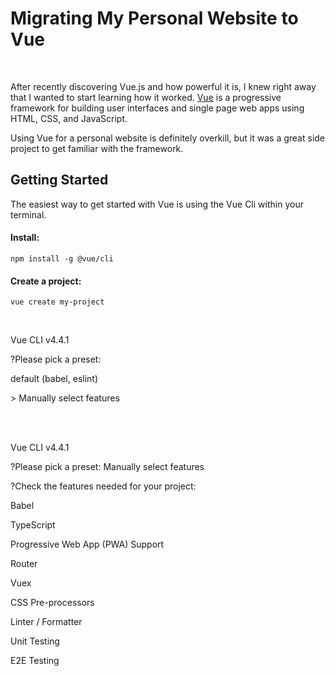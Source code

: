 # Migrating My Personal Website to Vue

<br/>

After recently discovering Vue.js and how powerful it is, I knew right away that I wanted to start learning how it worked. [Vue](https://vuejs.org) is a progressive framework for building user interfaces and single page web apps using HTML, CSS, and JavaScript. 

Using Vue for a personal website is definitely overkill, but it was a great side project to get familiar with the framework.

## Getting Started
The easiest way to get started with Vue is using the Vue Cli within your terminal.

#### Install:

```
npm install -g @vue/cli
```
#### Create a project:
```
vue create my-project
```
<br/>

<div class="window-center">
    <div class="browser">
        <span class="dot"></span>
        <span class="dot"></span>
        <span class="dot"></span>
    </div>
    <div class="terminal">
        <p class="blue">Vue CLI v4.4.1</p>
        <p class="white"><span class="green">?</span>Please pick a preset:</p>
        <p class="indent lightgrey">default (<span class="yellow">babel, eslint</span>)</p>
        <p class="lightblue">> Manually select features</p>
    </div>
</div>

<br/>
<br/>

<div class="window-center">
    <div class="browser">
        <span class="dot"></span>
        <span class="dot"></span>
        <span class="dot"></span>
    </div>
    <div class="terminal">
        <p class="blue">Vue CLI v4.4.1</p>
        <p class="white"><span class="green">?</span>Please pick a preset: <span class="lightblue">Manually select features</span></p>
        <p class="white"><span class="green">?</span>Check the features needed for your project:</p>
        <div class="vue-features">
            <div class="row"><span class="circle-select"></span><p>Babel</p></div>
            <div class="row"><span class="circle"></span><p>TypeScript</p></div>
            <div class="row"><span class="circle"></span><p>Progressive Web App (PWA) Support</p></div>
            <div class="row"><span class="circle-select"></span><p>Router</p></div>
            <div class="row"><span class="circle"></span><p>Vuex</p></div>
            <div class="row"><span class="circle"></span><p>CSS Pre-processors</p></div>
            <div class="row"><span class="circle"></span><p>Linter / Formatter</p></div>
            <div class="row"><span class="circle"></span><p>Unit Testing</p></div>
            <div class="row"><span class="circle"></span><p>E2E Testing</p></div>
        </div>
    </div>
</div>

